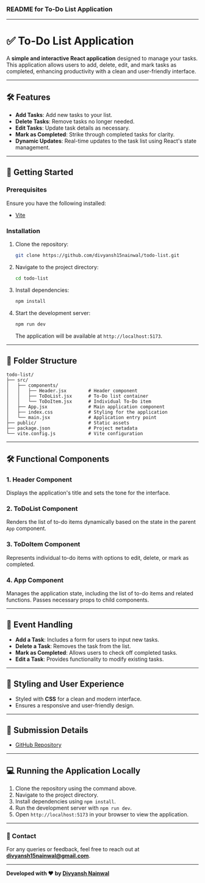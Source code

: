 ### README for To-Do List Application

---

# ✅ To-Do List Application

A **simple and interactive React application** designed to manage your tasks. This application allows users to add, delete, edit, and mark tasks as completed, enhancing productivity with a clean and user-friendly interface.

---

## 🛠 Features

- **Add Tasks**: Add new tasks to your list.  
- **Delete Tasks**: Remove tasks no longer needed.  
- **Edit Tasks**: Update task details as necessary.  
- **Mark as Completed**: Strike through completed tasks for clarity.  
- **Dynamic Updates**: Real-time updates to the task list using React's state management.

---

## 🚀 Getting Started

### Prerequisites

Ensure you have the following installed:

- [Vite](https://vitejs.dev/)

### Installation

1. Clone the repository:
   ```bash
   git clone https://github.com/divyansh15nainwal/todo-list.git
2. Navigate to the project directory:
   ```bash
   cd todo-list
   ```
3. Install dependencies:
   ```bash
   npm install
   ```
4. Start the development server:
   ```bash
   npm run dev
   ```
   The application will be available at `http://localhost:5173`.

---

## 📂 Folder Structure

```
todo-list/
├── src/
│   ├── components/
│   │   ├── Header.jsx        # Header component
│   │   ├── ToDoList.jsx      # To-Do list container
│   │   └── ToDoItem.jsx      # Individual To-Do item
│   ├── App.jsx               # Main application component
│   ├── index.css             # Styling for the application
│   └── main.jsx              # Application entry point
├── public/                   # Static assets
├── package.json              # Project metadata
└── vite.config.js            # Vite configuration
```

---

## 🛠 Functional Components

### 1. **Header Component**
   Displays the application's title and sets the tone for the interface.

### 2. **ToDoList Component**
   Renders the list of to-do items dynamically based on the state in the parent `App` component.

### 3. **ToDoItem Component**
   Represents individual to-do items with options to edit, delete, or mark as completed.

### 4. **App Component**
   Manages the application state, including the list of to-do items and related functions. Passes necessary props to child components.

---

## 🔗 Event Handling

- **Add a Task**: Includes a form for users to input new tasks.  
- **Delete a Task**: Removes the task from the list.  
- **Mark as Completed**: Allows users to check off completed tasks.  
- **Edit a Task**: Provides functionality to modify existing tasks.

---

## 🎨 Styling and User Experience

- Styled with **CSS** for a clean and modern interface.
- Ensures a responsive and user-friendly design.

---

## 📄 Submission Details

- [GitHub Repository](https://github.com/divyansh15nainwal/todo-list)

---

## 💻 Running the Application Locally

1. Clone the repository using the command above.
2. Navigate to the project directory.
3. Install dependencies using `npm install`.
4. Run the development server with `npm run dev`.
5. Open `http://localhost:5173` in your browser to view the application.

---

### 📧 Contact

For any queries or feedback, feel free to reach out at **divyansh15nainwal@gmail.com**. 

---

**Developed with ❤️ by [Divyansh Nainwal](https://github.com/divyansh15nainwal)**